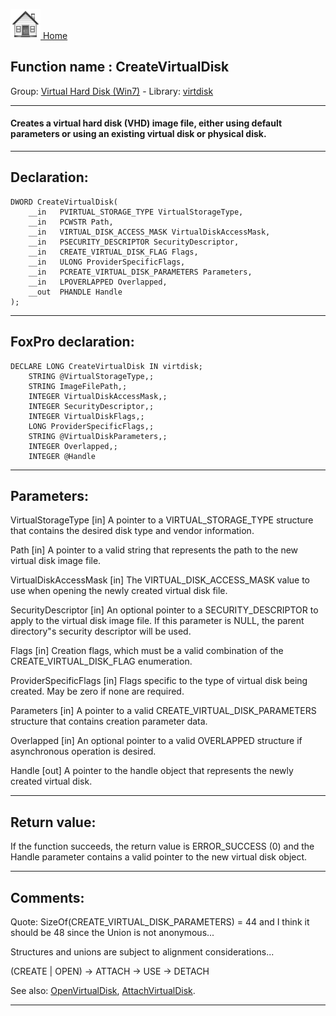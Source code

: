 [<img src="../../images/home.png"> Home ](https://github.com/VFPX/Win32API)  

## Function name : CreateVirtualDisk
Group: [Virtual Hard Disk (Win7)](../../functions_group.md#Virtual_Hard_Disk_(Win7))  -  Library: [virtdisk](../../Libraries.md#virtdisk)  
***  


#### Creates a virtual hard disk (VHD) image file, either using default parameters or using an existing virtual disk or physical disk.
***  


## Declaration:
```foxpro  
DWORD CreateVirtualDisk(
	__in   PVIRTUAL_STORAGE_TYPE VirtualStorageType,
	__in   PCWSTR Path,
	__in   VIRTUAL_DISK_ACCESS_MASK VirtualDiskAccessMask,
	__in   PSECURITY_DESCRIPTOR SecurityDescriptor,
	__in   CREATE_VIRTUAL_DISK_FLAG Flags,
	__in   ULONG ProviderSpecificFlags,
	__in   PCREATE_VIRTUAL_DISK_PARAMETERS Parameters,
	__in   LPOVERLAPPED Overlapped,
	__out  PHANDLE Handle
);  
```  
***  


## FoxPro declaration:
```foxpro  
DECLARE LONG CreateVirtualDisk IN virtdisk;
	STRING @VirtualStorageType,;
	STRING ImageFilePath,;
	INTEGER VirtualDiskAccessMask,;
	INTEGER SecurityDescriptor,;
	INTEGER VirtualDiskFlags,;
	LONG ProviderSpecificFlags,;
	STRING @VirtualDiskParameters,;
	INTEGER Overlapped,;
	INTEGER @Handle  
```  
***  


## Parameters:
VirtualStorageType [in]
A pointer to a VIRTUAL_STORAGE_TYPE structure that contains the desired disk type and vendor information.

Path [in]
A pointer to a valid string that represents the path to the new virtual disk image file.

VirtualDiskAccessMask [in]
The VIRTUAL_DISK_ACCESS_MASK value to use when opening the newly created virtual disk file.

SecurityDescriptor [in]
An optional pointer to a SECURITY_DESCRIPTOR to apply to the virtual disk image file. If this parameter is NULL, the parent directory"s security descriptor will be used.

Flags [in]
Creation flags, which must be a valid combination of the CREATE_VIRTUAL_DISK_FLAG enumeration.

ProviderSpecificFlags [in]
Flags specific to the type of virtual disk being created. May be zero if none are required.

Parameters [in]
A pointer to a valid CREATE_VIRTUAL_DISK_PARAMETERS structure that contains creation parameter data.

Overlapped [in]
An optional pointer to a valid OVERLAPPED structure if asynchronous operation is desired.

Handle [out]
A pointer to the handle object that represents the newly created virtual disk.  
***  


## Return value:
If the function succeeds, the return value is ERROR_SUCCESS (0) and the Handle parameter contains a valid pointer to the new virtual disk object.  
***  


## Comments:
Quote: SizeOf(CREATE_VIRTUAL_DISK_PARAMETERS) = 44 and I think it should be 48 since the Union is not anonymous...  
  
Structures and unions are subject to alignment considerations...  
  
(CREATE | OPEN) -> ATTACH -> USE -> DETACH  
  
See also: [OpenVirtualDisk](../virtdisk/OpenVirtualDisk.md), [AttachVirtualDisk](../virtdisk/AttachVirtualDisk.md).  
  
***  

